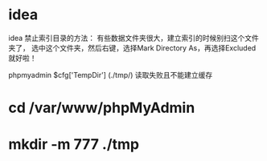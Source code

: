 # idea

idea 禁止索引目录的方法：
有些数据文件夹很大，建立索引的时候别扫这个文件夹了，
选中这个文件夹，然后右键，选择Mark Directory As，再选择Excluded就好啦！

phpmyadmin
$cfg['TempDir'] (./tmp/) 读取失败且不能建立缓存

# cd  /var/www/phpMyAdmin
# mkdir -m 777 ./tmp
